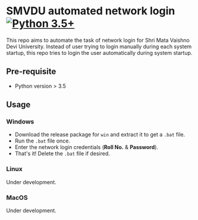# SMVDU automated network login <br/>[![Python 3.5+](https://img.shields.io/badge/python-3.5+-blue.svg)](https://www.python.org/downloads/release/python-360/)<br/>

This repo aims to automate the task of network login for Shri Mata Vaishno Devi University. Instead of user trying to login manually during each system startup, this repo tries to login the user automatically during system startup.

## Pre-requisite 

- Python version > 3.5

## Usage

### Windows

- Download the release package for `win` and extract it to get a `.bat` file.
- Run the `.bat` file once.
- Enter the network login credentials (**Roll No.** & **Password**).
- That's it! Delete the `.bat` file if desired.

### Linux 

Under development.

### MacOS

Under development.
